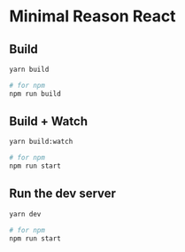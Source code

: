 # Minimal Reason React

## Build

```bash
yarn build

# for npm
npm run build
```

## Build + Watch

```bash
yarn build:watch

# for npm
npm run start
```

## Run the dev server

```bash
yarn dev

# for npm
npm run start
```
